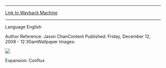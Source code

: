 
---
[Link to Wayback Machine](https://web.archive.org/web/20151026075717/http://magic.wizards.com/en/articles/wallpapers/conflux-fat-pack-mural)

[_metadata_:generator]:- "Drupal 7 (http://drupal.org)"
[_metadata_:node]:- "323111"
[_metadata_:source]:- "article"
[_metadata_:title]:- "Conflux Fat Pack Mural"
[_metadata_:wayback_capture_timestamp]:- "2015-10-26 07:57:17"
[_metadata_:wayback_raw_url]:- "https://web.archive.org/web/20151026075717id_/http://magic.wizards.com/en/articles/wallpapers/conflux-fat-pack-mural"
[_metadata_:wayback_url]:- "http://magic.wizards.com/en/articles/wallpapers/conflux-fat-pack-mural"
---






Language 
 English

Author Reference: Jason ChanContent Published: Friday, December 12, 2008 - 12:30amWallpaper Images: 

[![](http://magic.wizards.com/sites/mtg/files/styles/large/public/images/wallpaper/WP_nkxg0fw4_1280X960.jpg?itok=QZ4nrOP3)](http://magic.wizards.com/sites/mtg/files/images/wallpaper/WP_nkxg0fw4_1280X960.jpg) 

Expansion: Conflux  

 

